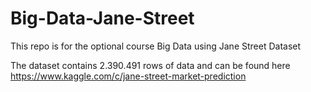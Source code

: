 # Big-Data-Jane-Street
This repo is for the optional course Big Data using Jane Street Dataset  

The dataset contains 2.390.491 rows of data and can be found here  
https://www.kaggle.com/c/jane-street-market-prediction
